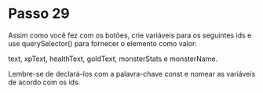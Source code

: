 # Passo 29

Assim como você fez com os botões, crie variáveis ​​para os seguintes ids e use querySelector() para fornecer o elemento como valor:

text, xpText, healthText, goldText, monsterStats e monsterName.

Lembre-se de declará-los com a palavra-chave const e nomear as variáveis ​​de acordo com os ids.